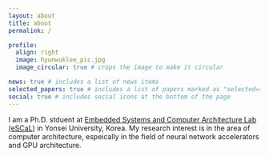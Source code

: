 ```yaml
---
layout: about
title: about
permalink: /

profile:
  align: right
  image: hyunwuklee_pic.jpg
  image_circular: true # crops the image to make it circular

news: true # includes a list of news items
selected_papers: true # includes a list of papers marked as "selected={true}"
social: true # includes social icons at the bottom of the page
---
```


I am a Ph.D. stduent at [Embedded Systems and Computer Architecture Lab (eSCaL)](http://escal.yonsei.ac.kr) in Yonsei University, Korea.
My research interest is in the area of computer architecture, espeically in the field of neural network accelerators and GPU architecture.
